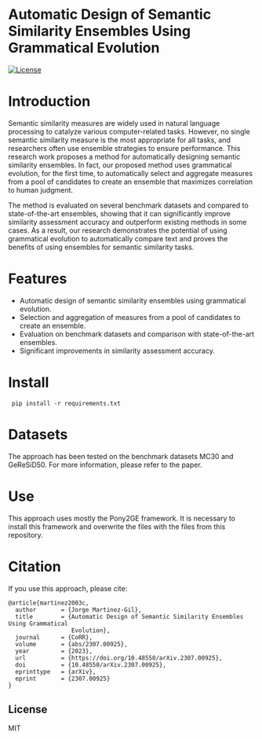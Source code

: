 # Automatic Design of Semantic Similarity Ensembles Using Grammatical Evolution

[![License](https://img.shields.io/badge/license-MIT-blue.svg)](LICENSE)

# Introduction

Semantic similarity measures are widely used in natural language processing to catalyze various computer-related tasks. However, no single semantic similarity measure is the most appropriate for all tasks, and researchers often use ensemble strategies to ensure performance. This research work proposes a method for automatically designing semantic similarity ensembles. In fact, our proposed method uses grammatical evolution, for the first time, to automatically select and aggregate measures from a pool of candidates to create an ensemble that maximizes correlation to human judgment.

The method is evaluated on several benchmark datasets and compared to state-of-the-art ensembles, showing that it can significantly improve similarity assessment accuracy and outperform existing methods in some cases. As a result, our research demonstrates the potential of using grammatical evolution to automatically compare text and proves the benefits of using ensembles for semantic similarity tasks.

# Features

- Automatic design of semantic similarity ensembles using grammatical evolution.
- Selection and aggregation of measures from a pool of candidates to create an ensemble.
- Evaluation on benchmark datasets and comparison with state-of-the-art ensembles.
- Significant improvements in similarity assessment accuracy.

# Install
``` pip install -r requirements.txt```

# Datasets
The approach has been tested on the benchmark datasets MC30 and GeReSiD50. For more information, please refer to the paper.

# Use
This approach uses mostly the Pony2GE framework. It is necessary to install this framework and overwrite the files with the files from this repository.

# Citation
If you use this approach, please cite:

```
@article{martinez2003c,
  author       = {Jorge Martinez-Gil},
  title        = {Automatic Design of Semantic Similarity Ensembles Using Grammatical
                  Evolution},
  journal      = {CoRR},
  volume       = {abs/2307.00925},
  year         = {2023},
  url          = {https://doi.org/10.48550/arXiv.2307.00925},
  doi          = {10.48550/arXiv.2307.00925},
  eprinttype   = {arXiv},
  eprint       = {2307.00925}
}

```
  
## License
MIT